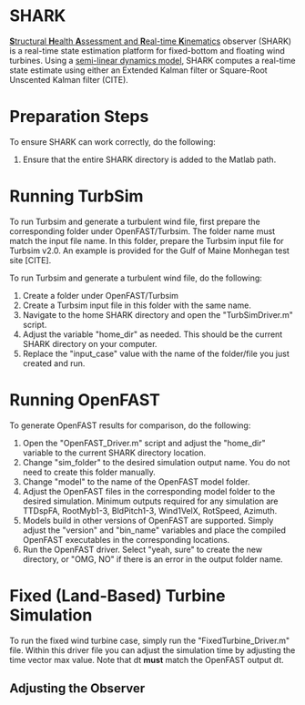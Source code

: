 # SHARK
<u>**S**tructural **H**ealth **A**ssessment and **R**eal-time **K**inematics</u> observer (SHARK) is a real-time state estimation platform for fixed-bottom and floating wind turbines. Using a [semi-linear dynamics model](https://www.overleaf.com/read/vwhkfsmnwypk#2b01ba), SHARK computes a real-time state estimate using either an Extended Kalman filter or Square-Root Unscented Kalman filter (CITE).

# Preparation Steps

To ensure SHARK can work correctly, do the following:

1. Ensure that the entire SHARK directory is added to the Matlab path.

# Running TurbSim

To run Turbsim and generate a turbulent wind file, first prepare the corresponding folder under OpenFAST/Turbsim. The folder name must match the input file name. In this folder, prepare the Turbsim input file for Turbsim v2.0. An example is provided for the Gulf of Maine Monhegan test site [CITE]. 

To run Turbsim and generate a turbulent wind file, do the following:

1. Create a folder under OpenFAST/Turbsim
2. Create a Turbsim input file in this folder with the same name.
3. Navigate to the home SHARK directory and open the "TurbSimDriver.m" script.
4. Adjust the variable "home_dir" as needed. This should be the current SHARK directory on your computer.
5. Replace the "input_case" value with the name of the folder/file you just created and run.

# Running OpenFAST

To generate OpenFAST results for comparison, do the following:

1. Open the "OpenFAST_Driver.m" script and adjust the "home_dir" variable to the current SHARK directory location.
2. Change "sim_folder" to the desired simulation output name. You do not need to create this folder manually.
3. Change "model" to the name of the OpenFAST model folder.
4. Adjust the OpenFAST files in the corresponding model folder to the desired simulation. Minimum outputs required for any simulation are TTDspFA, RootMyb1-3, BldPitch1-3, Wind1VelX, RotSpeed, Azimuth.
5. Models build in other versions of OpenFAST are supported. Simply adjust the "version" and "bin_name" variables and place the compiled OpenFAST executables in the corresponding locations.
6. Run the OpenFAST driver. Select "yeah, sure" to create the new directory, or "OMG, NO" if there is an error in the output folder name.

# Fixed (Land-Based) Turbine Simulation

To run the fixed wind turbine case, simply run the "FixedTurbine_Driver.m" file. Within this driver file you can adjust the simulation time by adjusting the time vector max value. Note that dt **must** match the OpenFAST output dt.

## Adjusting the Observer



